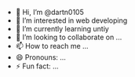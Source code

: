 - 👋 Hi, I’m @dartn0105
- 👀 I’m interested in web developing
- 🌱 I’m currently learning untiy
- 💞️ I’m looking to collaborate on ...
- 📫 How to reach me ...
- 😄 Pronouns: ...
- ⚡ Fun fact: ...

<!---
dartn0105/dartn0105 is a ✨ special ✨ repository because its `README.md` (this file) appears on your GitHub profile.
You can click the Preview link to take a look at your changes.
--->
